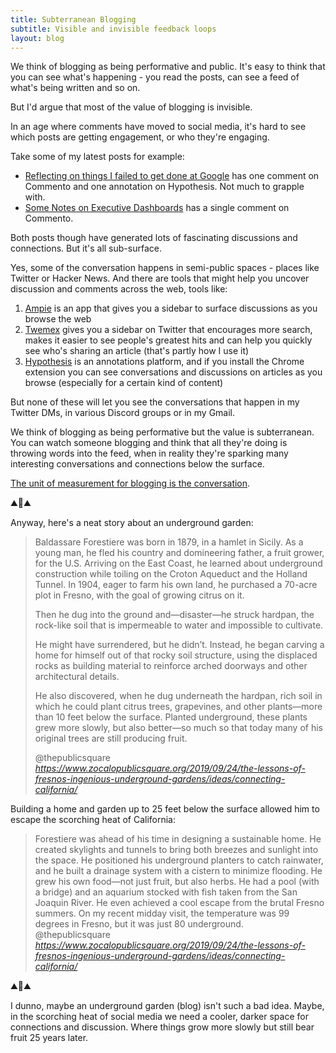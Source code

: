 ```yaml
---
title: Subterranean Blogging
subtitle: Visible and invisible feedback loops
layout: blog
---
```


We think of blogging as being performative and public. It's easy to think that you can see what's happening - you read the posts, can see a feed of what's being written and so on.

But I'd argue that most of the value of blogging is invisible.

In an age where comments have moved to social media, it's hard to see which posts are getting engagement, or who they're engaging.

Take some of my latest posts for example:

* [Reflecting on things I failed to get done at Google](https://tomcritchlow.com/2022/05/12/google-ideas/) has one comment on Commento and one annotation on Hypothesis. Not much to grapple with.
* [Some Notes on Executive Dashboards](https://tomcritchlow.com/2022/05/06/executive-dashboards/) has a single comment on Commento.

Both posts though have generated lots of fascinating discussions and connections. But it's all sub-surface.

Yes, some of the conversation happens in semi-public spaces - places like Twitter or Hacker News. And there are tools that might help you uncover discussion and comments across the web, tools like:

1. [Ampie](https://ampie.app/) is an app that gives you a sidebar to surface discussions as you browse the web
2. [Twemex](https://twemex.app/) gives you a sidebar on Twitter that encourages more search, makes it easier to see people's greatest hits and can help you quickly see who's sharing an article (that's partly how I use it)
3. [Hypothesis](https://web.hypothes.is/) is an annotations platform, and if you install the Chrome extension you can see conversations and discussions on articles as you browse (especially for a certain kind of content)

But none of these will let you see the conversations that happen in my Twitter DMs, in various Discord groups or in my Gmail.

We think of blogging as being performative but the value is subterranean. You can watch someone blogging and think that all they're doing is throwing words into the feed, when in reality they're sparking many interesting conversations and connections below the surface.

[The unit of measurement for blogging is the conversation](https://tomcritchlow.com/2022/05/20/streaks/).

⛰️🌿⛰️

Anyway, here's a neat story about an underground garden:

<blockquote class="quoteback" darkmode="" data-title="The%20Lessons%20of%20Fresno%E2%80%99s%20Ingenious%20Underground%20Gardens%20%7C%20Connecting%20California%20%7C%20Z%C3%B3calo%20Public%20Square" data-author="@thepublicsquare" cite="https://www.zocalopublicsquare.org/2019/09/24/the-lessons-of-fresnos-ingenious-underground-gardens/ideas/connecting-california/">
<p>Baldassare Forestiere was born in 1879, in a hamlet in Sicily. As a young man, he fled his country and domineering father, a fruit grower, for the U.S. Arriving on the East Coast, he learned about underground construction while toiling on the Croton Aqueduct and the Holland Tunnel. In 1904, eager to farm his own land, he purchased a 70-acre plot in Fresno, with the goal of growing citrus on it.</p>
<p>Then he dug into the ground and—disaster—he struck hardpan, the rock-like soil that is impermeable to water and impossible to cultivate. </p>
<p>He might have surrendered, but he didn’t. Instead, he began carving a home for himself out of that rocky soil structure, using the displaced rocks as building material to reinforce arched doorways and other architectural details. </p>
<p>He also discovered, when he dug underneath the hardpan, rich soil in which he could plant citrus trees, grapevines, and other plants—more than 10 feet below the surface. Planted underground, these plants grew more slowly, but also better—so much so that today many of his original trees are still producing fruit.</p>
<footer>@thepublicsquare <cite><a href="https://www.zocalopublicsquare.org/2019/09/24/the-lessons-of-fresnos-ingenious-underground-gardens/ideas/connecting-california/">https://www.zocalopublicsquare.org/2019/09/24/the-lessons-of-fresnos-ingenious-underground-gardens/ideas/connecting-california/</a></cite></footer>
</blockquote>
<script note="" src="https://cdn.jsdelivr.net/gh/Blogger-Peer-Review/quotebacks@1/quoteback.js"></script>

Building a home and garden up to 25 feet below the surface allowed him to escape the scorching heat of California:

<blockquote class="quoteback" darkmode="" data-title="The%20Lessons%20of%20Fresno%E2%80%99s%20Ingenious%20Underground%20Gardens%20%7C%20Connecting%20California%20%7C%20Z%C3%B3calo%20Public%20Square" data-author="@thepublicsquare" cite="https://www.zocalopublicsquare.org/2019/09/24/the-lessons-of-fresnos-ingenious-underground-gardens/ideas/connecting-california/">
Forestiere was ahead of his time in designing a sustainable home. He created skylights and tunnels to bring both breezes and sunlight into the space. He positioned his underground planters to catch rainwater, and he built a drainage system with a cistern to minimize flooding. He grew his own food—not just fruit, but also herbs. He had a pool (with a bridge) and an aquarium stocked with fish taken from the San Joaquin River. He even achieved a cool escape from the brutal Fresno summers. On my recent midday visit, the temperature was 99 degrees in Fresno, but it was just 80 underground.
<footer>@thepublicsquare <cite><a href="https://www.zocalopublicsquare.org/2019/09/24/the-lessons-of-fresnos-ingenious-underground-gardens/ideas/connecting-california/">https://www.zocalopublicsquare.org/2019/09/24/the-lessons-of-fresnos-ingenious-underground-gardens/ideas/connecting-california/</a></cite></footer>
</blockquote>
<script note="" src="https://cdn.jsdelivr.net/gh/Blogger-Peer-Review/quotebacks@1/quoteback.js"></script>

⛰️🌿⛰️

I dunno, maybe an underground garden (blog) isn't such a bad idea. Maybe, in the scorching heat of social media we need a cooler, darker space for connections and discussion. Where things grow more slowly but still bear fruit 25 years later.